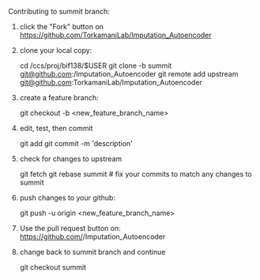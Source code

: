 Contributing to summit branch:

  1. click the "Fork" button on https://github.com/TorkamaniLab/Imputation_Autoencoder
  2. clone your local copy:

     cd /ccs/proj/bif138/$USER
     git clone -b summit git@github.com:<userid>/Imputation_Autoencoder
     git remote add upstream git@github.com:TorkamaniLab/Imputation_Autoencoder

  3. create a feature branch:

     git checkout -b <new_feature_branch_name>

  4. edit, test, then commit

     git add <changed file names>
     git commit -m 'description'

  5. check for changes to upstream

     git fetch
     git rebase summit # fix your commits to match any changes to summit

  5. push changes to your github:

     git push -u origin <new_feature_branch_name>

  6. Use the pull request button on: https://github.com/<userid>/Imputation_Autoencoder

  7. change back to summit branch and continue

     git checkout summit
